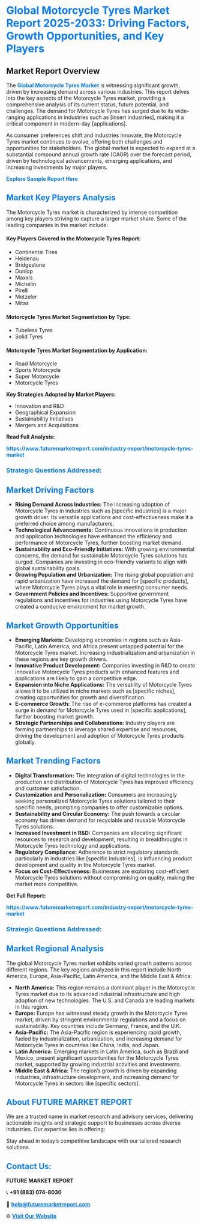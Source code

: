 <h1 style="color: #007BFF;">Global Motorcycle Tyres Market Report 2025-2033: Driving Factors, Growth Opportunities, and Key Players</h1>

<section id="overview">
<h2>Market Report Overview</h2>
<p>The <a href="https://www.futuremarketreport.com/industry-report/motorcycle-tyres-market" style="color: #007BFF; text-decoration: none;"><strong>Global Motorcycle Tyres Market</strong></a> is witnessing significant growth, driven by increasing demand across various industries. This report delves into the key aspects of the Motorcycle Tyres market, providing a comprehensive analysis of its current status, future potential, and challenges. The demand for Motorcycle Tyres has surged due to its wide-ranging applications in industries such as [insert industries], making it a critical component in modern-day [applications].</p>
<p>As consumer preferences shift and industries innovate, the Motorcycle Tyres market continues to evolve, offering both challenges and opportunities for stakeholders. The global market is expected to expand at a substantial compound annual growth rate (CAGR) over the forecast period, driven by technological advancements, emerging applications, and increasing investments by major players.</p>
</section>

<section id="overview">
<p><a href="https://www.futuremarketreport.com/request-sample/reportId=126802" style="color: #007BFF; text-decoration: none;"><strong>Explore Sample Report Here</strong></a></p>
</section>

<section id="key-players">
<h2 style="color: #007BFF;">Market Key Players Analysis</h2>
<p>The Motorcycle Tyres market is characterized by intense competition among key players striving to capture a larger market share. Some of the leading companies in the market include:</p>
<h4>Key Players Covered in the Motorcycle Tyres Report:</h4>
<ul><li>Continental Tires</li><li>Heidenau</li><li>Bridgestone</li><li>Dunlop</li><li>Maxxis</li><li>Michelin</li><li>Pirelli</li><li>Metzeler</li><li>Mitas</li></ul>
<h4>Motorcycle Tyres Market Segmentation by Type:</h4>
<ul><li>Tubeless Tyres</li><li>Solid Tyres</li></ul>

<h4>Motorcycle Tyres Market Segmentation by Application:</h4>
<ul><li>Road Motorcycle</li><li>Sports Motorcycle</li><li>Super Motorcycle</li><li>Motorcycle Tyres</li></ul>
<p><strong>Key Strategies Adopted by Market Players:</strong></p>
<ul>
<li>Innovation and R&D</li>
<li>Geographical Expansion</li>
<li>Sustainability Initiatives</li>
<li>Mergers and Acquisitions</li>
</ul>
</section>

<section>
<p><strong>Read Full Analysis: </strong></p><a href="https://www.futuremarketreport.com/industry-report/motorcycle-tyres-market" style="color: #007BFF; text-decoration: none;"><strong>https://www.futuremarketreport.com/industry-report/motorcycle-tyres-market</strong></a>
<h3 style="color: #007BFF;">Strategic Questions Addressed:</h3>
</section>

<section id="driving-factors">
<h2 style="color: #007BFF;">Market Driving Factors</h2>
<ul>
<li><strong>Rising Demand Across Industries:</strong> The increasing adoption of Motorcycle Tyres in industries such as [specific industries] is a major growth driver. Its versatile applications and cost-effectiveness make it a preferred choice among manufacturers.</li>
<li><strong>Technological Advancements:</strong> Continuous innovations in production and application technologies have enhanced the efficiency and performance of Motorcycle Tyres, further boosting market demand.</li>
<li><strong>Sustainability and Eco-Friendly Initiatives:</strong> With growing environmental concerns, the demand for sustainable Motorcycle Tyres solutions has surged. Companies are investing in eco-friendly variants to align with global sustainability goals.</li>
<li><strong>Growing Population and Urbanization:</strong> The rising global population and rapid urbanization have increased the demand for [specific products], where Motorcycle Tyres plays a vital role in meeting consumer needs.</li>
<li><strong>Government Policies and Incentives:</strong> Supportive government regulations and incentives for industries using Motorcycle Tyres have created a conducive environment for market growth.</li>
</ul>
</section>

<section id="growth-opportunities">
<h2 style="color: #007BFF;">Market Growth Opportunities</h2>
<ul>
<li><strong>Emerging Markets:</strong> Developing economies in regions such as Asia-Pacific, Latin America, and Africa present untapped potential for the Motorcycle Tyres market. Increasing industrialization and urbanization in these regions are key growth drivers.</li>
<li><strong>Innovative Product Development:</strong> Companies investing in R&D to create innovative Motorcycle Tyres products with enhanced features and applications are likely to gain a competitive edge.</li>
<li><strong>Expansion into Niche Applications:</strong> The versatility of Motorcycle Tyres allows it to be utilized in niche markets such as [specific niches], creating opportunities for growth and diversification.</li>
<li><strong>E-commerce Growth:</strong> The rise of e-commerce platforms has created a surge in demand for Motorcycle Tyres used in [specific applications], further boosting market growth.</li>
<li><strong>Strategic Partnerships and Collaborations:</strong> Industry players are forming partnerships to leverage shared expertise and resources, driving the development and adoption of Motorcycle Tyres products globally.</li>
</ul>
</section>

<section id="trending-factors">
<h2 style="color: #007BFF;">Market Trending Factors</h2>
<ul>
<li><strong>Digital Transformation:</strong> The integration of digital technologies in the production and distribution of Motorcycle Tyres has improved efficiency and customer satisfaction.</li>
<li><strong>Customization and Personalization:</strong> Consumers are increasingly seeking personalized Motorcycle Tyres solutions tailored to their specific needs, prompting companies to offer customizable options.</li>
<li><strong>Sustainability and Circular Economy:</strong> The push towards a circular economy has driven demand for recyclable and reusable Motorcycle Tyres solutions.</li>
<li><strong>Increased Investment in R&D:</strong> Companies are allocating significant resources to research and development, resulting in breakthroughs in Motorcycle Tyres technology and applications.</li>
<li><strong>Regulatory Compliance:</strong> Adherence to strict regulatory standards, particularly in industries like [specific industries], is influencing product development and quality in the Motorcycle Tyres market.</li>
<li><strong>Focus on Cost-Effectiveness:</strong> Businesses are exploring cost-efficient Motorcycle Tyres solutions without compromising on quality, making the market more competitive.</li>
</ul>
</section>

<section>
<p><strong>Get Full Report: </strong></p><a href="https://www.futuremarketreport.com/industry-report/motorcycle-tyres-market" style="color: #007BFF; text-decoration: none;"><strong>https://www.futuremarketreport.com/industry-report/motorcycle-tyres-market</strong></a>
<h3 style="color: #007BFF;">Strategic Questions Addressed:</h3>
</section>


<section id="regional-analysis">
<h2 style="color: #007BFF;">Market Regional Analysis</h2>
<p>The global Motorcycle Tyres market exhibits varied growth patterns across different regions. The key regions analyzed in this report include North America, Europe, Asia-Pacific, Latin America, and the Middle East & Africa:</p>
<ul>
<li><strong>North America:</strong> This region remains a dominant player in the Motorcycle Tyres market due to its advanced industrial infrastructure and high adoption of new technologies. The U.S. and Canada are leading markets in this region.</li>
<li><strong>Europe:</strong> Europe has witnessed steady growth in the Motorcycle Tyres market, driven by stringent environmental regulations and a focus on sustainability. Key countries include Germany, France, and the U.K.</li>
<li><strong>Asia-Pacific:</strong> The Asia-Pacific region is experiencing rapid growth, fueled by industrialization, urbanization, and increasing demand for Motorcycle Tyres in countries like China, India, and Japan.</li>
<li><strong>Latin America:</strong> Emerging markets in Latin America, such as Brazil and Mexico, present significant opportunities for the Motorcycle Tyres market, supported by growing industrial activities and investments.</li>
<li><strong>Middle East & Africa:</strong> The region’s growth is driven by expanding industries, infrastructure development, and increasing demand for Motorcycle Tyres in sectors like [specific sectors].</li>
</ul>
</section>

<footer>
<h2 style="color: #007BFF;">About FUTURE MARKET REPORT</h2>
<p>We are a trusted name in market research and advisory services, delivering actionable insights and strategic support to businesses across diverse industries. Our expertise lies in offering:</p>

<p>Stay ahead in today’s competitive landscape with our tailored research solutions.</p>

<h2 style="color: #007BFF;">Contact Us:</h2>
<p><strong>FUTURE MARKET REPORT</strong></p>
<p>📞 <strong>+91 (883) 074-8030</strong></p>
<p>📧 <strong><a href="mailto:help@futuremarketreport.com" style="color: #007BFF;">help@futuremarketreport.com</a></strong></p>
<p>🌐 <strong><a href="https://www.futuremarketreport.com/" style="color: #007BFF;">Visit Our Website</a></strong></p>
</footer>